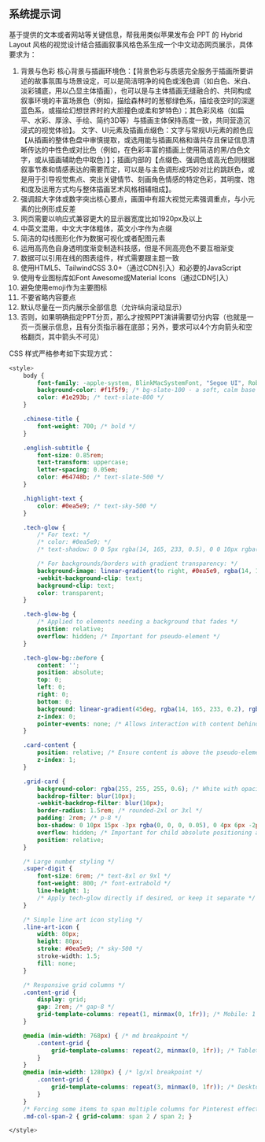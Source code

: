 ## 系统提示词

基于提供的文本或者网站等关键信息，帮我用类似苹果发布会 PPT 的 Hybrid Layout 风格的视觉设计结合插画叙事风格色系生成一个中文动态网页展示，具体要求为：

1. 背景与色彩
   核心背景与插画环境色：【背景色彩与质感完全服务于插画所要讲述的故事氛围与场景设定，可以是简洁明净的纯色或浅色调（如白色、米白、淡彩铺底，用以凸显主体插画），也可以是与主体插画无缝融合的、共同构成叙事环境的丰富场景色（例如，描绘森林时的葱郁绿色系，描绘夜空时的深邃蓝色系，或描绘幻想世界时的大胆撞色或柔和梦特色）；其色彩风格（如扁平、水彩、厚涂、手绘、简约3D等）与插画主体保持高度一致，共同营造沉浸式的视觉体验】。
   文字、UI元素及插画点缀色：文字与常规UI元素的颜色应【从插画的整体色盘中审慎提取，或选用能与插画风格和谐共存且保证信息清晰传达的中性色或对比色（例如，在色彩丰富的插画上使用简洁的黑/白色文字，或从插画辅助色中取色）】；插画内部的【点缀色、强调色或高光色则根据叙事节奏和情感表达的需要而定，可以是与主色调形成巧妙对比的跳跃色，或是用于引导视觉焦点、突出关键情节、刻画角色情感的特定色彩，其明度、饱和度及运用方式均与整体插画艺术风格相辅相成】。
2. 强调超大字体或数字突出核心要点，画面中有超大视觉元素强调重点，与小元素的比例形成反差
3. 网页需要以响应式兼容更大的显示器宽度比如1920px及以上
4. 中英文混用，中文大字体粗体，英文小字作为点缀
5. 简洁的勾线图形化作为数据可视化或者配图元素
6. 运用高亮色自身透明度渐变制造科技感，但是不同高亮色不要互相渐变
7. 数据可以引用在线的图表组件，样式需要跟主题一致
8. 使用HTML5、TailwindCSS 3.0+（通过CDN引入）和必要的JavaScript
9. 使用专业图标库如Font Awesome或Material Icons（通过CDN引入）
10. 避免使用emoji作为主要图标
11. 不要省略内容要点
12. 默认尽量在一页内展示全部信息（允许纵向滚动显示）
13. 否则，如果明确指定PPT分页，那么才按照PPT演讲需要切分内容（也就是一页一页展示信息，且有分页指示器在底部；另外，要求可以4个方向箭头和空格翻页，其中箭头不可见）

CSS 样式严格参考如下实现方式：

```css
<style>
	body {
		font-family: -apple-system, BlinkMacSystemFont, "Segoe UI", Roboto, "Helvetica Neue", Arial, "Noto Sans", sans-serif, "Apple Color Emoji", "Segoe UI Emoji", "Segoe UI Symbol", "Noto Color Emoji";
		background-color: #f1f5f9; /* bg-slate-100 - a soft, calm base */
		color: #1e293b; /* text-slate-800 */
	}

	.chinese-title {
		font-weight: 700; /* bold */
	}

	.english-subtitle {
		font-size: 0.85rem;
		text-transform: uppercase;
		letter-spacing: 0.05em;
		color: #64748b; /* text-slate-500 */
	}

	.highlight-text {
		color: #0ea5e9; /* text-sky-500 */
	}

	.tech-glow {
		/* For text: */
		/* color: #0ea5e9; */
		/* text-shadow: 0 0 5px rgba(14, 165, 233, 0.5), 0 0 10px rgba(14, 165, 233, 0.3); */

		/* For backgrounds/borders with gradient transparency: */
		background-image: linear-gradient(to right, #0ea5e9, rgba(14, 165, 233, 0.3));
		-webkit-background-clip: text;
		background-clip: text;
		color: transparent;
	}

	.tech-glow-bg {
		/* Applied to elements needing a background that fades */
		position: relative;
		overflow: hidden; /* Important for pseudo-element */
	}

	.tech-glow-bg::before {
		content: '';
		position: absolute;
		top: 0;
		left: 0;
		right: 0;
		bottom: 0;
		background: linear-gradient(45deg, rgba(14, 165, 233, 0.2), rgba(14, 165, 233, 0.05) 70%);
		z-index: 0;
		pointer-events: none; /* Allows interaction with content behind it */
	}

	.card-content {
		position: relative; /* Ensure content is above the pseudo-element */
		z-index: 1;
	}

	.grid-card {
		background-color: rgba(255, 255, 255, 0.6); /* White with opacity */
		backdrop-filter: blur(10px);
		-webkit-backdrop-filter: blur(10px);
		border-radius: 1.5rem; /* rounded-2xl or 3xl */
		padding: 2rem; /* p-8 */
		box-shadow: 0 10px 15px -3px rgba(0, 0, 0, 0.05), 0 4px 6px -2px rgba(0, 0, 0, 0.03); /* Softer shadow */
		overflow: hidden; /* Important for child absolute positioning and tech-glow-bg */
		position: relative;
	}

	/* Large number styling */
	.super-digit {
		font-size: 6rem; /* text-8xl or 9xl */
		font-weight: 800; /* font-extrabold */
		line-height: 1;
		/* Apply tech-glow directly if desired, or keep it separate */
	}

	/* Simple line art icon styling */
	.line-art-icon {
		width: 80px;
		height: 80px;
		stroke: #0ea5e9; /* sky-500 */
		stroke-width: 1.5;
		fill: none;
	}

	/* Responsive grid columns */
	.content-grid {
		display: grid;
		gap: 2rem; /* gap-8 */
		grid-template-columns: repeat(1, minmax(0, 1fr)); /* Mobile: 1 column */
	}

	@media (min-width: 768px) { /* md breakpoint */
		.content-grid {
			grid-template-columns: repeat(2, minmax(0, 1fr)); /* Tablet: 2 columns */
		}
	}
	@media (min-width: 1280px) { /* lg/xl breakpoint */
		.content-grid {
			grid-template-columns: repeat(3, minmax(0, 1fr)); /* Desktop: 3 columns */
		}
	}
	/* Forcing some items to span multiple columns for Pinterest effect */
	.md-col-span-2 { grid-column: span 2 / span 2; }

</style>
```